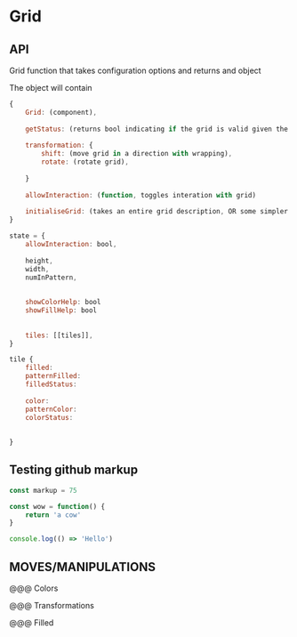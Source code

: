 Grid
================

API
---------------
Grid function that takes configuration options and returns and object


The object will contain
```javascript
{
	Grid: (component),
	
	getStatus: (returns bool indicating if the grid is valid given the config options),
	
	transformation: {
		shift: (move grid in a direction with wrapping),
		rotate: (rotate grid),
		
	}
	
	allowInteraction: (function, toggles interation with grid)
	
	initialiseGrid: (takes an entire grid description, OR some simpler descriptions, ie randomPattern, randomColor, numInPattern)
}
```

```javascript
state = {
	allowInteraction: bool,
	
	height,
	width,
	numInPattern,
	
	
	showColorHelp: bool
	showFillHelp: bool
	
	
	tiles: [[tiles]],
}
```

```javascript
tile {
	filled:
	patternFilled:
	filledStatus:
	
	color:
	patternColor:
	colorStatus:
	
	
}
```

Testing github markup
--------
```javascript
const markup = 75

const wow = function() {
	return 'a cow'
}

console.log(() => 'Hello')
```







MOVES/MANIPULATIONS
-------

@@@ Colors


@@@ Transformations



@@@ Filled


